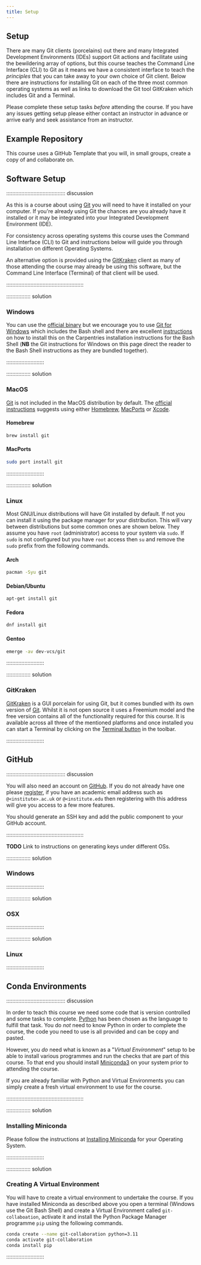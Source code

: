 ```yaml
---
title: Setup
---
```


## Setup

There are many Git clients (porcelains) out there and many Integrated Development Environments (IDEs) support Git
actions and facilitate using the bewildering array of options, but this course teaches the Command Line Interface (CLI)
to Git as it means we have a consistent interface to teach the _principles_ that you can take away to your own choice of
Git client. Below there are instructions for installing Git on each of the three most common operating systems as well
as links to download the Git tool GitKraken which includes Git and a Terminal.

Please complete these setup tasks _before_ attending the course. If you have any issues getting setup please either
contact an instructor in advance or arrive early and seek assistance from an instructor.

## Example Repository

This course uses a GitHub Template that you will, in small groups, create a copy of and collaborate on.

## Software Setup

::::::::::::::::::::::::::::::::::::::: discussion

As this is a course about using [Git][git] you will need to have it installed on your computer. If you're already using
Git the chances are you already have it installed or it may be integrated into your Integrated Development Environment
(IDE).

For consistency across operating systems this course uses the Command Line Interface (CLI) to Git and instructions below
will guide you through installation on different Operating Systems.

An alternative option is provided using the [GitKraken][gitkraken] client as many of those attending the course may
already be using this software, but the Command Line Interface (Terminal) of that client will be used.

:::::::::::::::::::::::::::::::::::::::::::::::::::

:::::::::::::::: solution

### Windows

You can use the [official binary][gitWin] but we encourage you to use [Git for Windows][git4windows] which includes the
Bash shell and there are excellent
[instructions](https://carpentries.github.io/workshop-template/install_instructions/#shell) on how to install this on
the Carpentries installation instructions for the Bash Shell (**NB** the Git instructions for Windows on this page
direct the reader to the Bash Shell instructions as they are bundled together).

:::::::::::::::::::::::::

:::::::::::::::: solution

### MacOS

[Git][git] is not included in the MacOS distribution by default. The [official instructions][gitMac] suggests using
either [Homebrew](https://brew.sh/), [MacPorts](https://www.macports.org/) or
[Xcode](https://developer.apple.com/xcode/).

#### Homebrew

``` bash
brew install git
```

#### MacPorts

``` bash
sudo port install git
```

:::::::::::::::::::::::::

:::::::::::::::: solution

### Linux

Most GNU/Linux distributions will have Git installed by default. If not you can install it using the package manager for
your distribution. This will vary between distributions but some common ones are shown below. They assume you have
`root` (administrator) access to your system via `sudo`. If `sudo` is not configured but you have `root` access then
`su` and remove the `sudo` prefix from the following commands.

#### Arch

``` bash
pacman -Syu git
```

#### Debian/Ubuntu

``` bash
apt-get install git
```

#### Fedora

``` bash
dnf install git
```

#### Gentoo

``` bash
emerge -av dev-vcs/git
```

:::::::::::::::::::::::::

:::::::::::::::: solution

### GitKraken

[GitKraken][gitkraken] is a GUI porcelain for using Git, but it comes bundled with its own version of [Git][git]. Whilst
it is not open source it uses a Freemium model and the free version contains all of the functionality required for this
course. It is available across all three of the mentioned platforms and once installed you can start a Terminal by
clicking on the [Terminal button](https://help.gitkraken.com/gitkraken-client/terminal/) in the toolbar.

:::::::::::::::::::::::::

## GitHub

::::::::::::::::::::::::::::::::::::::: discussion

You will also need an account on [GitHub][gh]. If you do not already have one please
[register](https://github.com/signup), if you have an academic email address such as `@<institute>.ac.uk` or
`@<institute.edu` then registering with this address will give you access to a few more features.

You should generate an SSH key and add the public component to your GitHub account.

:::::::::::::::::::::::::::::::::::::::::::::::::::

**TODO** Link to instructions on generating keys under different OSs.

:::::::::::::::: solution

### Windows

:::::::::::::::::::::::::

:::::::::::::::: solution

### OSX

:::::::::::::::::::::::::

:::::::::::::::: solution

### Linux

:::::::::::::::::::::::::

## Conda Environments

::::::::::::::::::::::::::::::::::::::: discussion

In order to teach this course we need some code that is version controlled and some tasks to complete. [Python][python]
has been chosen as the language to fulfill that task. You do _not_ need to know Python in order to complete the course,
the code you need to use is all provided and can be copy and pasted.

However, you _do_ need what is known as a "_Virtual Environment_" setup to be able to install various programmes and run
the checks that are part of this course. To that end you should install [Miniconda3][miniconda3] on your system prior to
attending the course.

If you are already familiar with Python and Virtual Environments you can simply create a fresh virtual environment to
use for the course.

:::::::::::::::::::::::::::::::::::::::::::::::::::

:::::::::::::::: solution

### Installing Miniconda

Please follow the instructions at [Installing Miniconda](https://docs.anaconda.com/free/miniconda/miniconda-install/)
for your Operating System.

:::::::::::::::::::::::::

:::::::::::::::: solution

### Creating A Virtual Environment

You will have to create a virtual environment to undertake the course. If you have installed Miniconda as described
above you open a terminal (Windows use the Git Bash Shell) and create a Virtual Environment called `git-collaboation`,
activate it and install the Python Package Manager programme `pip` using the following commands.

``` bash
conda create --name git-collaboration python=3.11
conda activate git-collaboration
conda install pip
```

:::::::::::::::::::::::::

[gh]: https://github.com
[git]: https://git-scm.com/
[gitkraken]: https://www.gitkraken.com/
[gitMac]: https://git-scm.com/download/mac
[gitWin]: https://git-scm.com/download/win
[git4windows]: https://carpentries.github.io/workshop-template/install_instructions/#shell
[miniconda3]: https://docs.anaconda.com/free/miniconda/
[python]: https://python.org
